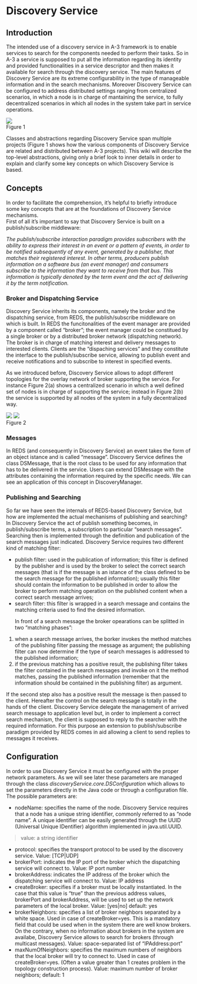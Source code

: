 # Discovery Service #

## Introduction ##
The intended use of a discovery service in A-3 framework is to enable services to search for the components needed to perform their tasks. So in A-3 a service is supposed to put all the information regarding its identity and provided functionalities in a service descriptor and then makes it available for search through the discovery service.
The main features of Discovery Service are its extreme configurability in the type of manageable information and in the search mechanisms. Moreover Discovery Service can be configured to address distributed settings ranging from centralized scenarios, in which a node is in charge of mantaining the service, to fully decentralized scenarios in which all nodes in the system take part in service operations.

<p>
<img src='https://a-3.googlecode.com/svn/wiki/images/DiscoveryServiceArch.png' />
<br />
Figure 1<br>
</p>

Classes and abstractions regarding Discovery Service span multiple projects (Figure 1 shows how the various components of Discovery Service are related and distributed between A-3 projects). This wiki will describe the top-level abstractions, giving only a brief look to inner details in order to explain and clarify some key concepts on which Discovery Service is based.

## Concepts ##
<p>
In order to facilitate the comprehension, it’s helpful to briefly introduce some key concepts that are at the foundations of Discovery Service mechanisms.<br>
First of all it’s important to say that Discovery Service is built on a publish/subscribe middleware:<br>
</p>

<p>
<i>The publish/subscribe interaction paradigm provides subscribers with the ability to express their interest in an event or a pattern of events, in order to be notified subsequently of any event, generated by a publisher, that matches their registered interest. In other terms, producers publish information on a software bus (an event manager) and consumers subscribe to the information they want to receive from that bus. This information is typically denoted by the term event and the act of delivering it by the term notification.</i>
</p>


### Broker and Dispatching Service ###
<p>
Discovery Service inherits its components, namely the broker and the dispatching service, from REDS, the publish/subscribe middleware on which is built. In REDS the funcitonalities of the event manager are provided by a component called “broker”; the event manager could be constitued by a single broker or by a distributed broker network (dispatching network). The broker is in charge of matching interest and delivery messages to interested clients. Clients are the “dispaching services” and they constitute the interface to the publish/subscribe service, allowing to publish event and receive notifications and to subscribe to interest in specified events.<br>
</p>
<p>
As we introduced before, Discovery Service allows to adopt different topologies for the overlay network of broker supporting the service. For instance Figure 2(a) shows a centralized scenario in which a well defined set of nodes is in charge of supporting the service; instead in Figure 2(b) the service is supported by all nodes of the system in a fully decentralized way.<br>
</p>
<p>
<img src='https://a-3.googlecode.com/svn/wiki/images/DSOverlay1.png' />
<img src='https://a-3.googlecode.com/svn/wiki/images/DSOverlay2.png' />
<br />
Figure 2<br>
</p>


### Messages ###
In REDS (and consequently in Discovery Service) an event takes the form of an object istance and is called “message”. Discovery Service defines the class DSMessage, that is the root class to be used for any information that has to be delivered in the service. Users can extend DSMessage with the attributes containing the information required by the specific needs. We can see an application of this concept in DiscoveryManager.

### Publishing and Searching ###
<p>
So far we have seen the internals of REDS-based Discovery Service, but how are implemented the actual mechanisms of publishing and searching? In Discovery Service the act of publish something becomes, in publish/subscribe terms, a subscription to particular “search messages”. Searching then is implemented through the definition and publication of the search messages just indicated. Discovery Service requires two different kind of matching filter:<br>
<ul><li>publish filter: used in the publication of information; this filter is defined by the publisher and is used by the broker to select the correct search messages (that is if the message is an istance of the class defined to be the search message for the published information); usually this filter should contain the information to be published in order to allow the broker to perform matching operation on the published content when a correct search message arrives;<br>
</li><li>search filter: this filter is wrapped in a search message and contains the matching criteria used to find the desired information.<br>
</p>
<p>
In front of a search message the broker opearations can be splitted in two “matching phases”:<br>
</li></ul><ol><li>when a search message arrives, the borker invokes the method matches of the publishing filter passing the message as argument; the publishing filter can now determine if the type of search messages is addressed to the published information;<br>
</li><li>if the previous matching has a positive result, the publishing filter takes the filter contained in the search messages and invoke on it the method matches, passing the published information (remember that the information should be contained in the publishing filter) as argument.</li></ol>

If the second step also has a positive result the message is then passed to the client. Hereafter the control on the search message is totally in the hands of the client. Discovery Service delegate the management of arrived search message to application level but, in order to implement a correct search mechanism, the client is supposed to reply to the searcher with the required information. For this purpose an extension to publish/subscribe paradigm provided by REDS comes in aid allowing a client to send replies to messages it receives.<br>
</p>

## Configuration ##
<p>
In order to use Discovery Service it must be configured with the proper network parameters. As we will see later these parameters are managed through the class <i>discoveryService.core.DSConfiguration</i> which allows to set the parameters directly in the Java code or through a configuration file. The possible parameters are:<br>
<ul><li>nodeName: specifies the name of the node. Discovery Service requires that a node has a unique string identifier, commonly referred to as “node name”. A unique identifier can be easily generated through the UUID (Universal Unique IDentifier) algorithm implemented in java.util.UUID.</li></ul>

<blockquote>value: a string identifier<br>
</blockquote><ul><li>protocol: specifies the transport protocol to be used by the discovery service. Value: [TCP|UDP]<br>
</li><li>brokerPort: indicates the IP port of the broker which the dispatching service will connect to. Value: IP port number<br>
</li><li>brokerAddress: indicates the IP address of the broker which the dispatching service will connect to. Value: IP address<br>
</li><li>createBroker: specifies if a broker must be locally instantiated. In the case that this value is “true” than the previous address values, brokerPort and brokerAddress, will be used to set up the network parameters of the local broker. Value: [yes|no] default: yes<br>
</li><li>brokerNeighbors: specifies a list of broker neighbors separated by a white space. Used in case of createBroker=yes. This is a mandatory field that could be used when in the system there are well know brokers. On the contrary, when no information about brokers in the system are availabe, Discovery Service allows to search for brokers (through multicast messages). Value: space-separated list of “IPAddress:port”<br>
</li><li>maxNumOfNeighbors: specifies the maximum numbers of neighbors that the local broker will try to connect to. Used in case of createBroker=yes. (Often a value greater than 1 creates problem in the topology construction process). Value: maximum number of broker neighbors; default: 1</li></ul>


</p>
